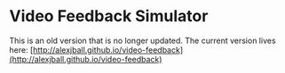 # Video Feedback Simulator

This is an old version that is no longer updated. The current version lives here: [http://alexjball.github.io/video-feedback](http://alexjball.github.io/video-feedback)
